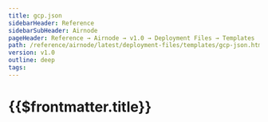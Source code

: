 ```yaml
---
title: gcp.json
sidebarHeader: Reference
sidebarSubHeader: Airnode
pageHeader: Reference → Airnode → v1.0 → Deployment Files → Templates
path: /reference/airnode/latest/deployment-files/templates/gcp-json.html
version: v1.0
outline: deep
tags:
---
```


<VersionWarning/>

<PageHeader/>

# {{$frontmatter.title}}
